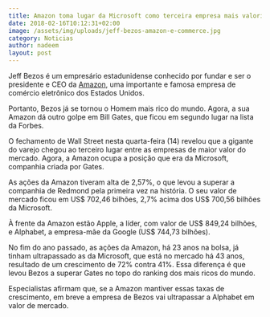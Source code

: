 ```yaml
---
title: Amazon toma lugar da Microsoft como terceira empresa mais valorizada do mundo
date: 2018-02-16T10:12:31+02:00
image: /assets/img/uploads/jeff-bezos-amazon-e-commerce.jpg
category: Noticias
author: nadeem
layout: post
---
```

Jeff Bezos é um empresário estadunidense conhecido por fundar e ser o presidente e CEO da [Amazon](https://www.amazon.com), uma importante e famosa empresa de comércio eletrônico dos Estados Unidos.

Portanto, Bezos já se tornou o Homem mais rico do mundo. Agora, a sua Amazon dá outro golpe em Bill Gates, que ficou em segundo lugar na lista da Forbes.

O fechamento de Wall Street nesta quarta-feira (14) revelou que a gigante do varejo chegou ao terceiro lugar entre as empresas de maior valor do mercado. Agora, a Amazon ocupa a posição que era da Microsoft, companhia criada por Gates.



As ações da Amazon tiveram alta de 2,57%, o que levou a superar a companhia de Redmond pela primeira vez na história. O seu valor de mercado ficou em US$ 702,46 bilhões, 2,7% acima dos US$ 700,56 bilhões da Microsoft.

À frente da Amazon estão Apple, a líder, com valor de US$ 849,24 bilhões, e Alphabet, a empresa-mãe da Google (US$ 744,73 bilhões).

No fim do ano passado, as ações da Amazon, há 23 anos na bolsa, já tinham ultrapassado as da Microsoft, que está no mercado há 43 anos, resultado de um crescimento de 72% contra 41%. Essa diferença é que levou Bezos a superar Gates no topo do ranking dos mais ricos do mundo.

Especialistas afirmam que, se a Amazon mantiver essas taxas de crescimento, em breve a empresa de Bezos vai ultrapassar a Alphabet em valor de mercado.
